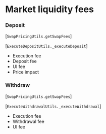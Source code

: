 # Market liquidity fees

### Deposit

[`SwapPricingUtils.getSwapFees`]

[`ExecuteDepositUtils._executeDeposit`]

- Execution fee
- Deposit fee
- UI fee
- Price impact

### Withdraw

[`SwapPricingUtils.getSwapFees`]

[`ExecuteWithdrawalUtils._executeWithdrawal`]

- Execution fee
- Withdrawal fee
- UI fee
